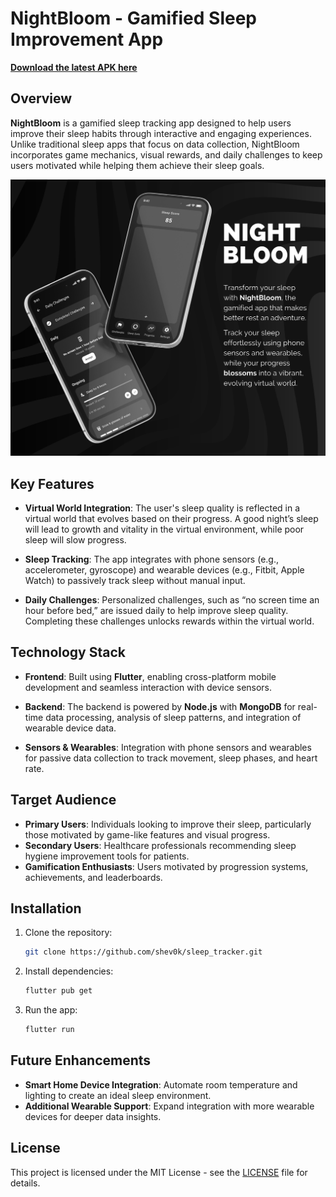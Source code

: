 # NightBloom - Gamified Sleep Improvement App

[**Download the latest APK here**](https://github.com/shev0k/sleep_tracker/releases)

## Overview

**NightBloom** is a gamified sleep tracking app designed to help users improve their sleep habits through interactive and engaging experiences. Unlike traditional sleep apps that focus on data collection, NightBloom incorporates game mechanics, visual rewards, and daily challenges to keep users motivated while helping them achieve their sleep goals.

![NightBloom App Preview](https://raw.githubusercontent.com/shev0k/sleep_tracker/refs/heads/main/images/NightBloom.png)

## Key Features

- **Virtual World Integration**: The user's sleep quality is reflected in a virtual world that evolves based on their progress. A good night’s sleep will lead to growth and vitality in the virtual environment, while poor sleep will slow progress.
  
- **Sleep Tracking**: The app integrates with phone sensors (e.g., accelerometer, gyroscope) and wearable devices (e.g., Fitbit, Apple Watch) to passively track sleep without manual input.
  
- **Daily Challenges**: Personalized challenges, such as “no screen time an hour before bed,” are issued daily to help improve sleep quality. Completing these challenges unlocks rewards within the virtual world.

## Technology Stack

- **Frontend**: Built using **Flutter**, enabling cross-platform mobile development and seamless interaction with device sensors.
  
- **Backend**: The backend is powered by **Node.js** with **MongoDB** for real-time data processing, analysis of sleep patterns, and integration of wearable device data.
  
- **Sensors & Wearables**: Integration with phone sensors and wearables for passive data collection to track movement, sleep phases, and heart rate.

## Target Audience

- **Primary Users**: Individuals looking to improve their sleep, particularly those motivated by game-like features and visual progress.
- **Secondary Users**: Healthcare professionals recommending sleep hygiene improvement tools for patients.
- **Gamification Enthusiasts**: Users motivated by progression systems, achievements, and leaderboards.

## Installation

1. Clone the repository:
   ```bash
   git clone https://github.com/shev0k/sleep_tracker.git
   ```

2. Install dependencies:
   ```bash
   flutter pub get
   ```

3. Run the app:
   ```bash
   flutter run
   ```

## Future Enhancements

- **Smart Home Device Integration**: Automate room temperature and lighting to create an ideal sleep environment.
- **Additional Wearable Support**: Expand integration with more wearable devices for deeper data insights.

## License

This project is licensed under the MIT License - see the [LICENSE](LICENSE) file for details.
